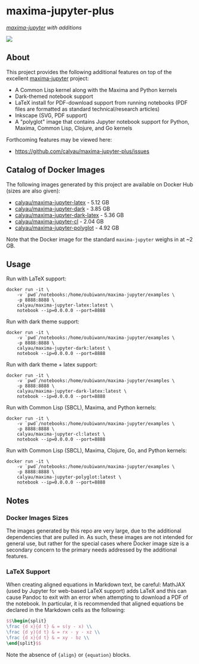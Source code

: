 # maxima-jupyter-plus

*[maxima-jupyter][maxima-jupyter] with additions*

[![][logo]][logo-large]

## About

This project provides the following additional features on top of the excellent
[maxima-jupyter][maxima-jupyter] project:

* A Common Lisp kernel along with the Maxima and Python kernels
* Dark-themed notebook support
* LaTeX install for PDF-download support from running notebooks (PDF files are 
  formatted as standard technical/research articles)
* Inkscape (SVG, PDF support)
* A "polyglot" image that contains Jupyter notebook support for Python,
  Maxima, Common Lisp, Clojure, and Go kernels

Forthcoming features may be viewed here: 
* https://github.com/calyau/maxima-jupyter-plus/issues

## Catalog of Docker Images

The following images generated by this project are available on Docker Hub
(sizes are also given):

* [calyau/maxima-jupyter-latex][maxima-jupyter-latex] - 5.12 GB
* [calyau/maxima-jupyter-dark][maxima-jupyter-dark] - 3.85 GB
* [calyau/maxima-jupyter-dark-latex][maxima-jupyter-dark-latex] - 5.36 GB
* [calyau/maxima-jupyter-cl][maxima-jupyter-cl] - 2.04 GB
* [calyau/maxima-jupyter-polyglot][maxima-jupyter-polyglot] - 4.92 GB

Note that the Docker image for the standard `maxima-jupyter` weighs in at
~2 GB.

## Usage

Run with LaTeX support:

```shell
docker run -it \
    -v `pwd`/notebooks:/home/oubiwann/maxima-jupyter/examples \
    -p 8888:8888 \
    calyau/maxima-jupyter-latex:latest \
    notebook --ip=0.0.0.0 --port=8888
```

Run with dark theme support:

```shell
docker run -it \
    -v `pwd`/notebooks:/home/oubiwann/maxima-jupyter/examples \
    -p 8888:8888 \
    calyau/maxima-jupyter-dark:latest \
    notebook --ip=0.0.0.0 --port=8888
```

Run with dark theme + latex support:

```shell
docker run -it \
    -v `pwd`/notebooks:/home/oubiwann/maxima-jupyter/examples \
    -p 8888:8888 \
    calyau/maxima-jupyter-dark-latex:latest \
    notebook --ip=0.0.0.0 --port=8888
```

Run with Common Lisp (SBCL), Maxima, and Python kernels:

```shell
docker run -it \
    -v `pwd`/notebooks:/home/oubiwann/maxima-jupyter/examples \
    -p 8888:8888 \
    calyau/maxima-jupyter-cl:latest \
    notebook --ip=0.0.0.0 --port=8888
```

Run with Common Lisp (SBCL), Maxima, Clojure, Go, and Python kernels:

```shell
docker run -it \
    -v `pwd`/notebooks:/home/oubiwann/maxima-jupyter/examples \
    -p 8888:8888 \
    calyau/maxima-jupyter-polyglot:latest \
    notebook --ip=0.0.0.0 --port=8888
```

## Notes

### Docker Images Sizes

The images generated by this repo are very large, due to the additional
dependencies that are pulled in. As such, these images are not intended for
general use, but rather for the special cases where Docker image size is
a secondary concern to the primary needs addressed by the additional 
features.

### LaTeX Support

When creating aligned equations in Markdown text, be careful: MathJAX (used by
Jupyter for web-based LaTeX support) adds LaTeX and this can cause Pandoc to
exit with an error when attempting to download a PDF of the notebook. In 
particular, it is recommended that aligned equations be declared in the 
Markdown cells as the following:

```latex
$$\begin{split}
\frac {d x}{d t} & = s(y - x) \\
\frac {d y}{d t} & = rx - y - xz \\
\frac {d x}{d t} & = xy - bz \\
\end{split}$$
```

Note the absence of `{align}` or `{equation}` blocks. 

<!-- Named page links below: /-->

[logo]: https://avatars0.githubusercontent.com/u/24504053?s=200&v=4
[logo-large]: https://avatars0.githubusercontent.com/u/24504053?v=4
[maxima-jupyter]: https://github.com/robert-dodier/maxima-jupyter
[maxima-jupyter-latex]: https://hub.docker.com/r/calyau/maxima-jupyter-latex
[maxima-jupyter-dark]: https://hub.docker.com/r/calyau/maxima-jupyter-dark
[maxima-jupyter-dark-latex]: https://hub.docker.com/r/calyau/maxima-jupyter-dark-latex
[maxima-jupyter-cl]: https://hub.docker.com/r/calyau/maxima-jupyter-cl
[maxima-jupyter-polyglot]: https://hub.docker.com/r/calyau/maxima-jupyter-polyglot
